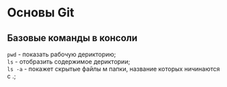 # Основы Git
## Базовые команды в консоли
 
```pwd```    - показать рабочую дерикторию;<br>
```ls```     - отобразить содержимое дериктории;<br>
```ls -a```  - покажет скрытые файлы м папки, название которых ничинаются с .;